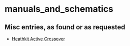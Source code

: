# manuals_and_schematics

## Misc entries, as found or as requested

- [Heathkit Active Crossover](https://github.com/sercona/manuals_and_schematics/blob/master/heath_pano.jpg)
